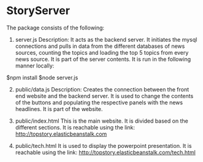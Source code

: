 # StoryServer
The package consists of the following:
1. server.js
Description:
It acts as the backend server. It initiates the mysql connections and pulls in data from the different databases of news sources, counting the topics and loading the top 5 topics from every news source. It is part of the server contents.
It is run in the following manner locally:

$npm install
$node server.js

2. public/data.js
Description:
Creates the connection between the front end website and the backend server. It is used to change the contents of the buttons and populating the respective panels with the news headlines.
It is part of the website.

3. public/index.html
This is the main website. It is divided based on the different sections. It is reachable using the link: http://topstory.elasticbeanstalk.com

4. public/tech.html
It is used to display the powerpoint presentation. It is reachable using the link: http://topstory.elasticbeanstalk.com/tech.html
